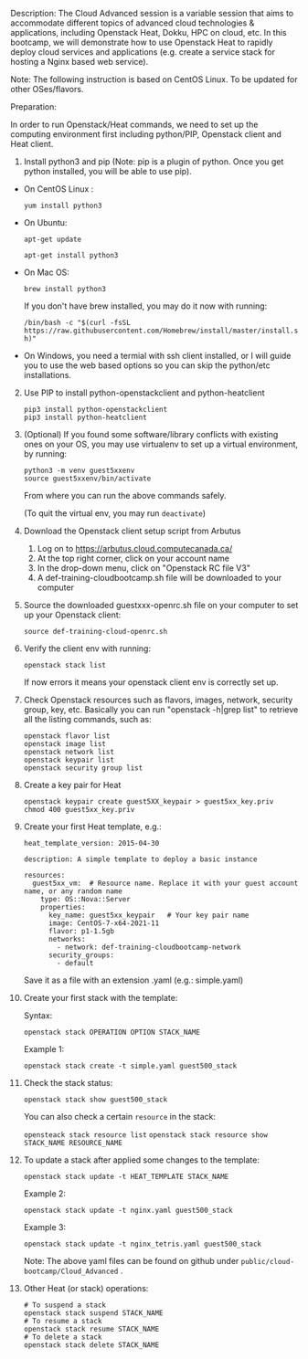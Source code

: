 Description: The Cloud Advanced session is a variable session that aims to accommodate different topics of advanced cloud technologies & applications, including Openstack Heat, Dokku, HPC on cloud, etc. In this bootcamp, we will demonstrate how to use Openstack Heat to rapidly deploy cloud services and applications (e.g. create a service stack for hosting a Nginx based web service).

Note: The following instruction is based on CentOS Linux. To be updated for other OSes/flavors.

Preparation:

In order to run Openstack/Heat commands, we need to set up the computing environment first including python/PIP, Openstack client and Heat client.

1. Install python3 and pip (Note: pip is a plugin of python. Once you get python installed, you will be able to use pip).

  - On CentOS Linux :

    `yum install python3`
    
  - On Ubuntu:
   
    `apt-get update`
    
    `apt-get install python3`
    
  - On Mac OS:
  
    `brew install python3`
    
    If you don't have brew installed, you may do it now with running:
    
    `/bin/bash -c "$(curl -fsSL https://raw.githubusercontent.com/Homebrew/install/master/install.sh)"`

  - On Windows, you need a termial with ssh client installed, or I will guide you to use the web based options so you can skip the python/etc installations.


2. Use PIP to install python-openstackclient and python-heatclient

    ```
    pip3 install python-openstackclient
    pip3 install python-heatclient
    ```

3. (Optional) If you found some software/library conflicts with existing ones on your OS, you may use virtualenv to set up a virtual environment, by running:

    ```
    python3 -m venv guest5xxenv 
    source guest5xxenv/bin/activate
    ```
   From where you can run the above commands safely. 

   (To quit the virtual env, you may run `deactivate`)
  
4.  Download the Openstack client setup script from Arbutus

    1. Log on to https://arbutus.cloud.computecanada.ca/
    2. At the top right corner, click on your account name
    3. In the drop-down menu, click on "Openstack RC file V3"
    4. A def-training-cloudbootcamp.sh file will be downloaded to your computer
 
4. Source the downloaded guestxxx-openrc.sh file on your computer to set up your Openstack client:

    `source def-training-cloud-openrc.sh`
    
5. Verify the client env with running:

    `openstack stack list`
    
   If now errors it means your openstack client env is correctly set up. 
   
6. Check Openstack resources such as flavors, images, network, security group, key, etc.
   Basically you can run "openstack -h|grep list" to retrieve all the listing commands, such as:
   
   ```
   openstack flavor list
   openstack image list
   openstack network list
   openstack keypair list
   openstack security group list
   ```
   
7. Create a key pair for Heat
   ```
   openstack keypair create guest5XX_keypair > guest5xx_key.priv
   chmod 400 guest5xx_key.priv
   ```
   
8. Create your first Heat template, e.g.:
   ```
   heat_template_version: 2015-04-30

   description: A simple template to deploy a basic instance

   resources:
     guest5xx_vm:  # Resource name. Replace it with your guest account name, or any random name
       type: OS::Nova::Server
       properties:
         key_name: guest5xx_keypair   # Your key pair name 
         image: CentOS-7-x64-2021-11
         flavor: p1-1.5gb 
         networks:
           - network: def-training-cloudbootcamp-network 
         security_groups:
           - default
   ```
   Save it as a file with an extension .yaml (e.g.: simple.yaml)
   
 9. Create your first stack with the template:
 
    Syntax:
    
    `openstack stack OPERATION OPTION STACK_NAME`
    
    Example 1:
    
    `openstack stack create -t simple.yaml guest500_stack`
     
10. Check the stack status:
    
    `openstack stack show guest500_stack`
    
    You can also check a certain `resource` in the stack:
    
    `opensteack stack resource list`
    `openstack stack resource show STACK_NAME RESOURCE_NAME`
    
11. To update a stack after applied some changes to the template:
  
    `openstack stack update -t HEAT_TEMPLATE STACK_NAME`
    
    Example 2:
    
    `openstack stack update -t nginx.yaml guest500_stack`
    
    Example 3:
    
    `openstack stack update -t nginx_tetris.yaml guest500_stack`
    
    Note: The above yaml files can be found on github under `public/cloud-bootcamp/Cloud_Advanced` .

    
12. Other Heat (or stack) operations:
  
    ```
    # To suspend a stack
    openstack stack suspend STACK_NAME
    # To resume a stack
    openstack stack resume STACK_NAME
    # To delete a stack
    openstack stack delete STACK_NAME
     
    ```















